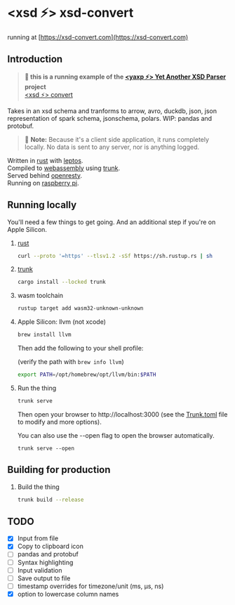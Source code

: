 # **<xsd ⚡> xsd-convert**
running at [https://xsd-convert.com](https://xsd-convert.com)

## Introduction

> **🏃 this is a running example of the  [<yaxp ⚡> Yet Another XSD Parser](https://github.com/opensourceworks-org/yaxp/blob/main/README.md) project**    
>[<xsd ⚡> convert](https://xsd-convert.com)


Takes in an xsd schema and tranforms to arrow, avro, duckdb, json, json representation of spark schema, jsonschema, polars.  WIP: pandas and protobuf.


> 📌 **Note:** Because it's a client side application, it runs completely locally. No data is sent to any server, nor is anything logged.


  Written in [rust](https://www.rust-lang.org/) with [leptos](https://leptos.dev).   
  Compiled to [webassembly](https://webassembly.org/) using [trunk](https://trunkrs.dev/).  
  Served behind [openresty](https://openresty.org/).  
  Running on [raspberry pi](https://www.raspberrypi.com/products/raspberry-pi-4-model-b/).


## Running locally
You'll need a few things to get going.  And an additional step if you're on Apple Silicon.

1. [rust](https://www.rust-lang.org/tools/install)
   
    ```bash
    curl --proto '=https' --tlsv1.2 -sSf https://sh.rustup.rs | sh
    ```
2. [trunk](https://trunkrs.dev/)
    
     ```bash
     cargo install --locked trunk
     ```
3. wasm toolchain 
    
    ```bash
    rustup target add wasm32-unknown-unknown
    ```
4. Apple Silicon: llvm (not xcode)
    
    ```bash
    brew install llvm
    ```
   Then add the following to your shell profile:

   (verify the path with `brew info llvm`)
   
   ```bash
   export PATH=/opt/homebrew/opt/llvm/bin:$PATH
   ```
   

5. Run the thing

    ```bash
    trunk serve
    ```
    Then open your browser to http://localhost:3000 (see the [Trunk.toml](Trunk.toml) file to modify and more options).  

   You can also use the --open flag to open the browser automatically.

   ```
   trunk serve --open
   ```
   
## Building for production
1. Build the thing

    ```bash
    trunk build --release
    ```
   

## TODO
- [x] Input from file
- [x] Copy to clipboard icon 
- [ ] pandas and protobuf
- [ ] Syntax highlighting
- [ ] Input validation
- [ ] Save output to file
- [ ] timestamp overrides for timezone/unit (ms, µs, ns)
- [x] option to lowercase column names